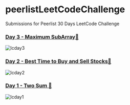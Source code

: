 # peerlistLeetCodeChallenge
Submissions for Peerlist 30 Days LeetCode Challenge

### [Day 3 - Maximum SubArray🔗](https://leetcode.com/problems/maximum-subarray/)
![lcday3](https://github.com/user-attachments/assets/e49f211a-057d-4495-ad06-191d2baa8e2f)


### [Day 2 - Best Time to Buy and Sell Stocks🔗](https://leetcode.com/problems/best-time-to-buy-and-sell-stock/)
![lcday2](https://github.com/user-attachments/assets/089aa91f-fb2a-4980-b4b9-817968ed7c26)


### [Day 1 - Two Sum 🔗](https://leetcode.com/problems/two-sum/)
![lcday1](https://github.com/user-attachments/assets/b22bfe8d-656b-4e59-9090-9131a7bb7b28)
